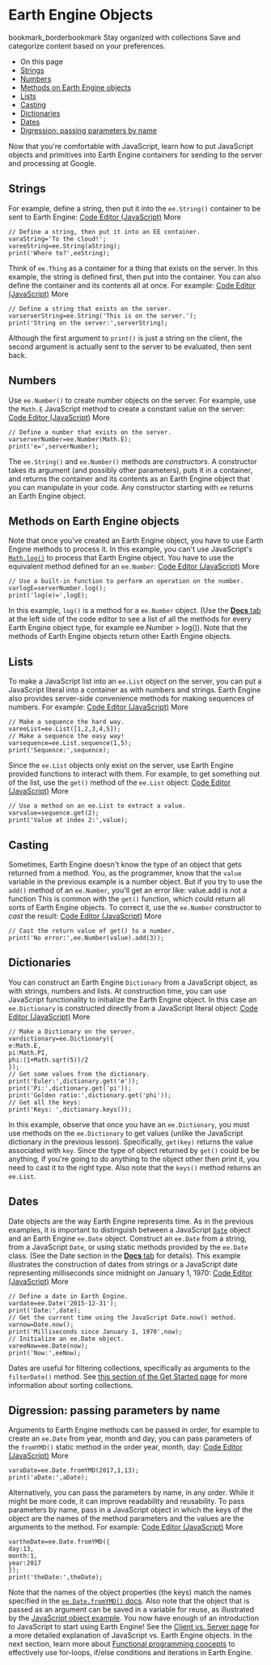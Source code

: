  
#  Earth Engine Objects
bookmark_borderbookmark Stay organized with collections  Save and categorize content based on your preferences.
  * On this page
  * [Strings](https://developers.google.com/earth-engine/tutorials/tutorial_js_02#strings)
  * [Numbers](https://developers.google.com/earth-engine/tutorials/tutorial_js_02#numbers)
  * [Methods on Earth Engine objects](https://developers.google.com/earth-engine/tutorials/tutorial_js_02#methods-on-earth-engine-objects)
  * [Lists](https://developers.google.com/earth-engine/tutorials/tutorial_js_02#lists)
  * [Casting](https://developers.google.com/earth-engine/tutorials/tutorial_js_02#casting)
  * [Dictionaries](https://developers.google.com/earth-engine/tutorials/tutorial_js_02#dictionaries)
  * [Dates](https://developers.google.com/earth-engine/tutorials/tutorial_js_02#dates)
  * [Digression: passing parameters by name](https://developers.google.com/earth-engine/tutorials/tutorial_js_02#digression:-passing-parameters-by-name)


Now that you're comfortable with JavaScript, learn how to put JavaScript objects and primitives into Earth Engine containers for sending to the server and processing at Google.
## Strings
For example, define a string, then put it into the `ee.String()` container to be sent to Earth Engine:
[Code Editor (JavaScript)](https://developers.google.com/earth-engine/tutorials/tutorial_js_02#code-editor-javascript-sample) More
```
// Define a string, then put it into an EE container.
varaString='To the cloud!';
vareeString=ee.String(aString);
print('Where to?',eeString);
```

Think of `ee.Thing` as a container for a thing that exists on the server. In this example, the string is defined first, then put into the container. You can also define the container and its contents all at once. For example:
[Code Editor (JavaScript)](https://developers.google.com/earth-engine/tutorials/tutorial_js_02#code-editor-javascript-sample) More
```
// Define a string that exists on the server.
varserverString=ee.String('This is on the server.');
print('String on the server:',serverString);
```

Although the first argument to `print()` is just a string on the client, the second argument is actually sent to the server to be evaluated, then sent back.
## Numbers
Use `ee.Number()` to create number objects on the server. For example, use the `Math.E` JavaScript method to create a constant value on the server:
[Code Editor (JavaScript)](https://developers.google.com/earth-engine/tutorials/tutorial_js_02#code-editor-javascript-sample) More
```
// Define a number that exists on the server.
varserverNumber=ee.Number(Math.E);
print('e=',serverNumber);
```

The `ee.String()` and `ee.Number()` methods are _constructors_. A constructor takes its argument (and possibly other parameters), puts it in a container, and returns the container and its contents as an Earth Engine object that you can manipulate in your code. Any constructor starting with `ee` returns an Earth Engine object.
## Methods on Earth Engine objects
Note that once you've created an Earth Engine object, you have to use Earth Engine methods to process it. In this example, you can't use JavaScript's [`Math.log()`](https://developer.mozilla.org/en-US/docs/Web/JavaScript/Reference/Global_Objects/Math/log) to process that Earth Engine object. You have to use the equivalent method defined for an `ee.Number`:
[Code Editor (JavaScript)](https://developers.google.com/earth-engine/tutorials/tutorial_js_02#code-editor-javascript-sample) More
```
// Use a built-in function to perform an operation on the number.
varlogE=serverNumber.log();
print('log(e)=',logE);
```

In this example, `log()` is a method for a `ee.Number` object. (Use the [**Docs** tab](https://developers.google.com/earth-engine/guides/playground#api-reference-docs-tab) at the left side of the code editor to see a list of all the methods for every Earth Engine object type, for example ee.Number > log()). Note that the methods of Earth Engine objects return other Earth Engine objects.
## Lists
To make a JavaScript list into an `ee.List` object on the server, you can put a JavaScript literal into a container as with numbers and strings. Earth Engine also provides server-side convenience methods for making sequences of numbers. For example:
[Code Editor (JavaScript)](https://developers.google.com/earth-engine/tutorials/tutorial_js_02#code-editor-javascript-sample) More
```
// Make a sequence the hard way.
vareeList=ee.List([1,2,3,4,5]);
// Make a sequence the easy way!
varsequence=ee.List.sequence(1,5);
print('Sequence:',sequence);
```

Since the `ee.List` objects only exist on the server, use Earth Engine provided functions to interact with them. For example, to get something out of the list, use the `get()` method of the `ee.List` object:
[Code Editor (JavaScript)](https://developers.google.com/earth-engine/tutorials/tutorial_js_02#code-editor-javascript-sample) More
```
// Use a method on an ee.List to extract a value.
varvalue=sequence.get(2);
print('Value at index 2:',value);
```

## Casting
Sometimes, Earth Engine doesn't know the type of an object that gets returned from a method. You, as the programmer, know that the `value` variable in the previous example is a number object. But if you try to use the `add()` method of an `ee.Number`, you'll get an error like:
value.add is not a function
This is common with the `get()` function, which could return all sorts of Earth Engine objects. To correct it, use the `ee.Number` constructor to _cast_ the result:
[Code Editor (JavaScript)](https://developers.google.com/earth-engine/tutorials/tutorial_js_02#code-editor-javascript-sample) More
```
// Cast the return value of get() to a number.
print('No error:',ee.Number(value).add(3));
```

## Dictionaries
You can construct an Earth Engine `Dictionary` from a JavaScript object, as with strings, numbers and lists. At construction time, you can use JavaScript functionality to initialize the Earth Engine object. In this case an `ee.Dictionary` is constructed directly from a JavaScript literal object:
[Code Editor (JavaScript)](https://developers.google.com/earth-engine/tutorials/tutorial_js_02#code-editor-javascript-sample) More
```
// Make a Dictionary on the server.
vardictionary=ee.Dictionary({
e:Math.E,
pi:Math.PI,
phi:(1+Math.sqrt(5))/2
});
// Get some values from the dictionary.
print('Euler:',dictionary.get('e'));
print('Pi:',dictionary.get('pi'));
print('Golden ratio:',dictionary.get('phi'));
// Get all the keys:
print('Keys: ',dictionary.keys());
```

In this example, observe that once you have an `ee.Dictionary`, you must use methods on the `ee.Dictionary` to get values (unlike the JavaScript dictionary in the previous lesson). Specifically, `get(key)` returns the value associated with `key`. Since the type of object returned by `get()` could be be anything, if you're going to do anything to the object other then print it, you need to cast it to the right type. Also note that the `keys()` method returns an `ee.List`. 
## Dates
Date objects are the way Earth Engine represents time. As in the previous examples, it is important to distinguish between a JavaScript [`Date`](https://developer.mozilla.org/en-US/docs/Web/JavaScript/Reference/Global_Objects/Date) object and an Earth Engine `ee.Date` object. Construct an `ee.Date` from a string, from a JavaScript `Date`, or using static methods provided by the `ee.Date` class. (See the Date section in the [**Docs** tab](https://developers.google.com/earth-engine/guides/playground#api-reference-docs-tab) for details). This example illustrates the construction of dates from strings or a JavaScript date representing milliseconds since midnight on January 1, 1970:
[Code Editor (JavaScript)](https://developers.google.com/earth-engine/tutorials/tutorial_js_02#code-editor-javascript-sample) More
```
// Define a date in Earth Engine.
vardate=ee.Date('2015-12-31');
print('Date:',date);
// Get the current time using the JavaScript Date.now() method.
varnow=Date.now();
print('Milliseconds since January 1, 1970',now);
// Initialize an ee.Date object.
vareeNow=ee.Date(now);
print('Now:',eeNow);
```

Dates are useful for filtering collections, specifically as arguments to the `filterDate()` method. See [this section of the Get Started page](https://developers.google.com/earth-engine/guides/getstarted#filtering-and-sorting) for more information about sorting collections.
## Digression: passing parameters by name
Arguments to Earth Engine methods can be passed in order, for example to create an `ee.Date` from year, month and day, you can pass parameters of the `fromYMD()` static method in the order year, month, day:
[Code Editor (JavaScript)](https://developers.google.com/earth-engine/tutorials/tutorial_js_02#code-editor-javascript-sample) More
```
varaDate=ee.Date.fromYMD(2017,1,13);
print('aDate:',aDate);
```

Alternatively, you can pass the parameters by name, in any order. While it might be more code, it can improve readability and reusability. To pass parameters by name, pass in a JavaScript object in which the keys of the object are the names of the method parameters and the values are the arguments to the method. For example:
[Code Editor (JavaScript)](https://developers.google.com/earth-engine/tutorials/tutorial_js_02#code-editor-javascript-sample) More
```
vartheDate=ee.Date.fromYMD({
day:13,
month:1,
year:2017
});
print('theDate:',theDate);
```

Note that the names of the object properties (the keys) match the names specified in the [`ee.Date.fromYMD()` docs](https://developers.google.com/earth-engine/apidocs/ee-date-fromymd). Also note that the object that is passed as an argument can be saved in a variable for reuse, as illustrated by the [JavaScript object example](https://developers.google.com/earth-engine/tutorials/tutorial_js_01#objects).
You now have enough of an introduction to JavaScript to start using Earth Engine! See the [Client vs. Server page](https://developers.google.com/earth-engine/guides/client_server) for a more detailed explanation of JavaScript vs. Earth Engine objects.
In the next section, learn more about [Functional programming concepts](https://developers.google.com/earth-engine/tutorials/tutorial_js_03) to effectively use for-loops, if/else conditions and iterations in Earth Engine.

